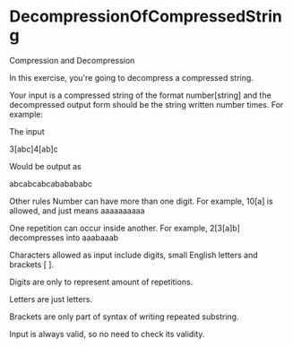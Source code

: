 # DecompressionOfCompressedString

Compression and Decompression

In this exercise, you're going to decompress a compressed string.

Your input is a compressed string of the format number[string] and the decompressed output form should be the string written number times. For example:

The input

3[abc]4[ab]c

Would be output as

abcabcabcababababc

Other rules
Number can have more than one digit. For example, 10[a] is allowed, and just means aaaaaaaaaa

One repetition can occur inside another. For example, 2[3[a]b] decompresses into aaabaaab

Characters allowed as input include digits, small English letters and brackets [ ].

Digits are only to represent amount of repetitions.

Letters are just letters.

Brackets are only part of syntax of writing repeated substring.

Input is always valid, so no need to check its validity.
